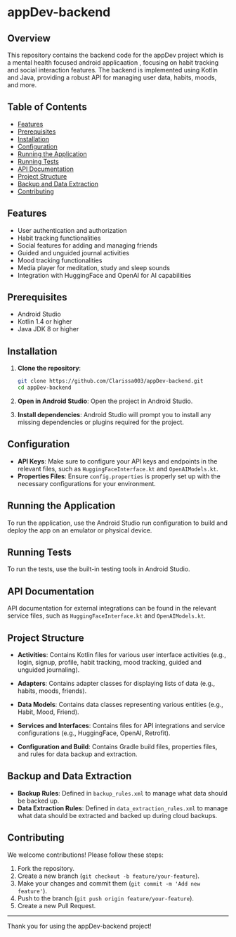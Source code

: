 # appDev-backend

## Overview
This repository contains the backend code for the appDev project which is a mental health focused android applicaation
, focusing on habit tracking and social interaction features. The backend is implemented using Kotlin and Java, providing a robust API for managing user data, habits, moods, and more.

## Table of Contents
- [Features](#features)
- [Prerequisites](#prerequisites)
- [Installation](#installation)
- [Configuration](#configuration)
- [Running the Application](#running-the-application)
- [Running Tests](#running-tests)
- [API Documentation](#api-documentation)
- [Project Structure](#project-structure)
- [Backup and Data Extraction](#backup-and-data-extraction)
- [Contributing](#contributing)


## Features
- User authentication and authorization
- Habit tracking functionalities
- Social features for adding and managing friends
- Guided and unguided journal activities
- Mood tracking functionalities
- Media player for meditation, study and sleep sounds
- Integration with HuggingFace and OpenAI for AI capabilities

## Prerequisites
- Android Studio
- Kotlin 1.4 or higher
- Java JDK 8 or higher

## Installation

1. **Clone the repository**:
    ```sh
    git clone https://github.com/Clarissa003/appDev-backend.git
    cd appDev-backend
    ```

2. **Open in Android Studio**:
   Open the project in Android Studio.

3. **Install dependencies**:
   Android Studio will prompt you to install any missing dependencies or plugins required for the project.

## Configuration
- **API Keys**: Make sure to configure your API keys and endpoints in the relevant files, such as `HuggingFaceInterface.kt` and `OpenAIModels.kt`.
- **Properties Files**: Ensure `config.properties` is properly set up with the necessary configurations for your environment.

## Running the Application
To run the application, use the Android Studio run configuration to build and deploy the app on an emulator or physical device.

## Running Tests
To run the tests, use the built-in testing tools in Android Studio.

## API Documentation
API documentation for external integrations can be found in the relevant service files, such as `HuggingFaceInterface.kt` and `OpenAIModels.kt`.

## Project Structure
- **Activities**: Contains Kotlin files for various user interface activities (e.g., login, signup, profile, habit tracking, mood tracking, guided and unguided journaling).

- **Adapters**: Contains adapter classes for displaying lists of data (e.g., habits, moods, friends).

- **Data Models**: Contains data classes representing various entities (e.g., Habit, Mood, Friend).

- **Services and Interfaces**: Contains files for API integrations and service configurations (e.g., HuggingFace, OpenAI, Retrofit).

- **Configuration and Build**: Contains Gradle build files, properties files, and rules for data backup and extraction.

## Backup and Data Extraction
- **Backup Rules**: Defined in `backup_rules.xml` to manage what data should be backed up.
- **Data Extraction Rules**: Defined in `data_extraction_rules.xml` to manage what data should be extracted and backed up during cloud backups.

## Contributing
We welcome contributions! Please follow these steps:
1. Fork the repository.
2. Create a new branch (`git checkout -b feature/your-feature`).
3. Make your changes and commit them (`git commit -m 'Add new feature'`).
4. Push to the branch (`git push origin feature/your-feature`).
5. Create a new Pull Request.

---

Thank you for using the appDev-backend project!
